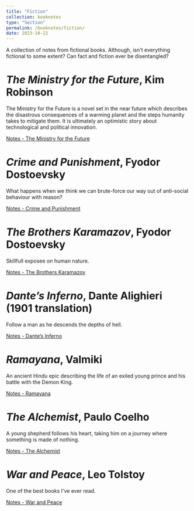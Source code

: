 ```yaml
---
title: "Fiction"
collection: booknotes
type: "Section"
permalink: /booknotes/fiction/
date: 2023-10-22
---
```


A collection of notes from fictional books. Although, isn't everything fictional to some extent? Can fact and fiction ever be disentangled?

# *The Ministry for the Future*, Kim Robinson
The Ministry for the Future is a novel set in the near future which describes the disastrous consequences of a warming planet and the steps humanity takes to mitigate them. It is ultimately an optimistic story about technological and political innovation.

[Notes - The Ministry for the Future](https://john-lyne.github.io/booknotes/fiction/ministry)

# *Crime and Punishment*, Fyodor Dostoevsky
What happens when we think we can brute-force our way out of anti-social behaviour with reason?

[Notes - Crime and Punishment](https://john-lyne.github.io/booknotes/fiction/candp)

# *The Brothers Karamazov*, Fyodor Dostoevsky
Skillfull exposee on human nature.

[Notes - The Brothers Karamazov](https://john-lyne.github.io/booknotes/fiction/brothers)

# *Dante’s Inferno*, Dante Alighieri (1901 translation)
Follow a man as he descends the depths of hell.

[Notes - Dante’s Inferno](https://john-lyne.github.io/booknotes/fiction/dante)

# *Ramayana*, Valmiki
An ancient Hindu epic describing the life of an exiled young prince and his battle with the Demon King.

[Notes - Ramayana](https://john-lyne.github.io/booknotes/fiction/ramayana)

# *The Alchemist*, Paulo Coelho
A young shepherd follows his heart, taking him on a journey where something is made of nothing.

[Notes - The Alchemist](https://john-lyne.github.io/booknotes/fiction/alchemist)

# *War and Peace*, Leo Tolstoy
One of the best books I've ever read.

[Notes - War and Peace](https://john-lyne.github.io/booknotes/fiction/warandpeace)


